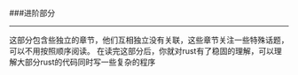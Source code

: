 ###进阶部分
- - -
这部分包含些独立的章节，他们互相独立没有关联，这些章节关注一些特殊话题，可以不用按照顺序阅读。
在读完这部分后，你就对rust有了稳固的理解，可以理解大部分rust的代码同时写一些复杂的程序
